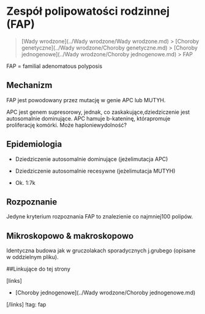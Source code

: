 # Zespół polipowatości rodzinnej (FAP)

> [Wady wrodzone](../Wady wrodzone/Wady wrodzone.md) > [Choroby genetyczne](../Wady wrodzone/Choroby genetyczne.md) > [Choroby jednogenowe](../Wady wrodzone/Choroby jednogenowe.md) > FAP

FAP = familial adenomatous polyposis



## Mechanizm

FAP jest powodowany przez mutację w genie APC lub MUTYH. 

APC jest genem supresorowy, jednak, co zaskakujące,dziedziczenie jest autosomalnie dominujące. APC hamuje b-kateninę, którapromuje proliferację komórki. Może haploniewydolność?



## Epidemiologia

- Dziedziczenie autosomalnie dominujące (jeżelimutacja APC)

- Dziedziczenie autosomalnie recesywne (jeżelimutacja MUTYH)

- Ok. 1:7k



## Rozpoznanie

Jedyne kryterium rozpoznania FAP to znalezienie co najmniej100 polipów.



## Mikroskopowo & makroskopowo

Identyczna budowa jak w gruczolakach sporadycznych j.grubego (opisane w oddzielnym pliku).



##Linkujące do tej strony

[links]

- [Choroby jednogenowe](../Wady wrodzone/Choroby jednogenowe.md)


[/links]
!tag: fap











